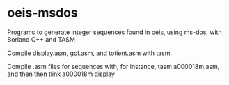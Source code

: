 # oeis-msdos
Programs to generate integer sequences found in oeis, using ms-dos, with Borland C++ and TASM

Compile display.asm, gcf.asm, and totient.asm with tasm.

Compile .asm files for sequences with, for instance, tasm a000018m.asm, and then then tlink a000018m display
